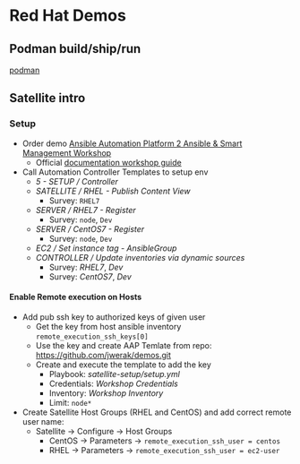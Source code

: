 # Red Hat Demos

## Podman build/ship/run

[podman](./podman-build-push-run/)

## Satellite intro

### Setup

- Order demo [Ansible Automation Platform 2 Ansible & Smart Management Workshop](https://demo.redhat.com/catalog?item=babylon-catalog-prod/ansiblebu.aap2-workshop-smart-mgmt.prod&utm_source=webapp&utm_medium=share-link)
  - Official [documentation workshop guide](https://aap2.demoredhat.com/exercises/ansible_smart_mgmt/0-setup/)
- Call Automation Controller Templates to setup env
  - *5 - SETUP / Controller*
  - *SATELLITE / RHEL - Publish Content View*
    - Survey: `RHEL7`
  - *SERVER / RHEL7 - Register*
    - Survey: `node`, `Dev`
  - *SERVER / CentOS7 - Register*
    - Survey: `node`, `Dev`
  - *EC2 / Set instance tag - AnsibleGroup*
  - *CONTROLLER / Update inventories via dynamic sources*
    - Survey: *RHEL7*, *Dev*
    - Survey: *CentOS7*, *Dev*

#### Enable Remote execution on Hosts

- Add pub ssh key to authorized keys of given user
  - Get the key from host ansible inventory `remote_execution_ssh_keys[0]`
  - Use the key and create AAP Temlate from repo: https://github.com/jwerak/demos.git
  - Create and execute the template to add the key
    - Playbook: *satellite-setup/setup.yml*
    - Credentials: *Workshop Credentials*
    - Inventory: *Workshop Inventory*
    - Limit: `node*`
- Create Satellite Host Groups (RHEL and CentOS) and add correct remote user name:
  -  Satellite -> Configure -> Host Groups
     -  CentOS  -> Parameters -> `remote_execution_ssh_user = centos`
     -  RHEL    -> Parameters -> `remote_execution_ssh_user = ec2-user`
